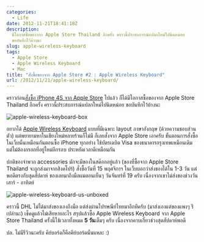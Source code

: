 ```yaml
---
categories:
  - Life
date: 2012-11-21T18:41:18Z
description:
  มีโอกาสซื้อของจาก Apple Store Thailand อีกครั้ง คราวนี้ประสบการณ์แปลกใหม่ไปนิดหน่อย
  ขอบันทึกไว้บ้างนะ
slug: apple-wireless-keyboard
tags:
  - Apple Store
  - Apple Wireless Keyboard
  - Mac
title: "สั่งซื้อของจาก Apple Store #2 : Apple Wireless Keyboard"
url: /2012/11/21/apple-wireless-keyboard/
---
```


คราวก่อน[สั่งซื้อ iPhone 4S จาก Apple Store](https://armno.in.th/2012/02/08/iphone-4s-from-apple-online-store/) ไปแล้ว ก็ได้มีโอกาสซื้อของจาก Apple Store Thailand อีกครั้ง คราวนี้ประสบการณ์แปลกใหม่ไปนิดหน่อย ขอบันทึกไว้บ้างนะ

![apple-wireless-keyboard-box](images/8202932596_5f7166389a_z.jpg)

อยากได้ [Apple Wireless Keyboard](https://store.apple.com/th/product/MC184LL/B/apple-wireless-keyboard-english-usa) แบบที่มีเฉพาะ layout ภาษาอังกฤษ (ด้วยความชอบส่วนตัว) แต่พยายามหาในเชียงใหม่หลายร้านก็ไม่มี ก็เลยสั่งจาก Apple Store เอาครับ ขั้นตอนการสั่งซื้อในเว็บนั้นเหมือนกันตอนซื้อ iPhone ทุกอย่าง ใช้บัตรเดบิต Visa ของธนาคารกรุงเทพเหมือนเดิม แต่ไม่ต้องกรอกที่อยู่ใหม่อีกรอบ ประหยัดเวลาดีเหมือนกัน

ปกติของจำพวก accessories มักจะมีของในสต๊อกอยู่แล้ว (ของที่ซื้อจาก Apple Store Thailand จะถูกส่งมาจากสิงคโปร์) สั่งซื้อวันที่ 15 พฤศจิกาฯ ในเว็บบอกว่าส่งของได้ใน 1-3 วัน แต่พอดีตรงกับสุดสัปดาห์ ของเลยมาถึงมือผมตอนเย็นๆ วันจันทร์ที่ 19 ครับ เนื่องจากเขาไม่ส่งของช่วงวันเสาร์ - อาทิตย์

![apple-wireless-keyboard-us-unboxed](images/8202936634_48877a8ba5_z.jpg)

คราวนี้ DHL ไม่ได้มาส่งของเองถึงมือ แต่ส่งผ่านไปรษณีย์ไทยมาอีกทีครับ (มาส่งเองแต่ของแพงๆ รึเปล่านะ) เช็คดูแล้วไม่เสียหายอะไร สรุปแล้วซื้อ Apple Wireless Keyboard จาก Apple Store Thailand ครั้งนี้ใช้เวลาทั้งหมด **5 วัน**เต็มๆ ครับ เนื่องจากคาบเกี่ยวช่วงสุดสัปดาห์พอดี

ปล. ไม่มีรีวิวนะครับ คีย์บอร์ดก็คือคีย์บอร์ดนั่นแหละ :)
